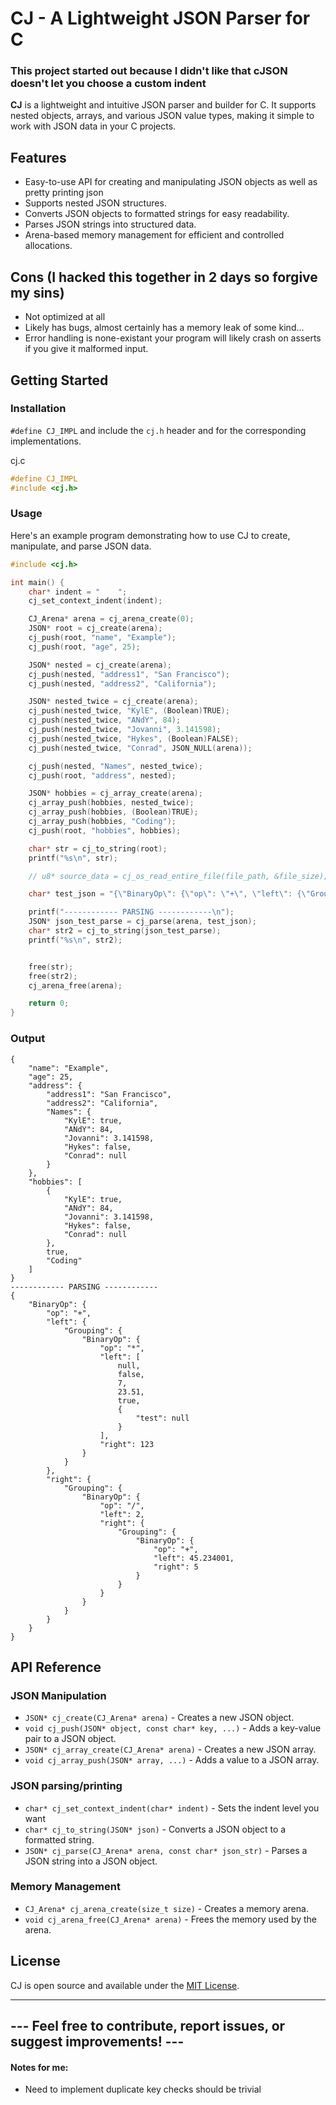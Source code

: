 # CJ - A Lightweight JSON Parser for C

### This project started out because I didn't like that cJSON doesn't let you choose a custom indent

**CJ** is a lightweight and intuitive JSON parser and builder for C. It supports nested objects, arrays, and various JSON value types, making it simple to work with JSON data in your C projects.

## Features
- Easy-to-use API for creating and manipulating JSON objects as well as pretty printing json
- Supports nested JSON structures.
- Converts JSON objects to formatted strings for easy readability.
- Parses JSON strings into structured data.
- Arena-based memory management for efficient and controlled allocations.

## Cons (I hacked this together in 2 days so forgive my sins)
- Not optimized at all
- Likely has bugs, almost certainly has a memory leak of some kind...
- Error handling is none-existant your program will likely crash on asserts if you give it malformed input.

## Getting Started

### Installation
`#define CJ_IMPL` and include the `cj.h` header and for the corresponding implementations.

cj.c
```c
#define CJ_IMPL
#include <cj.h>
```

### Usage
Here's an example program demonstrating how to use CJ to create, manipulate, and parse JSON data.

```c
#include <cj.h>

int main() {
    char* indent = "    ";
    cj_set_context_indent(indent);

    CJ_Arena* arena = cj_arena_create(0);
    JSON* root = cj_create(arena);
    cj_push(root, "name", "Example");
    cj_push(root, "age", 25);

    JSON* nested = cj_create(arena);
    cj_push(nested, "address1", "San Francisco");
    cj_push(nested, "address2", "California");

    JSON* nested_twice = cj_create(arena);
    cj_push(nested_twice, "KylE", (Boolean)TRUE);
    cj_push(nested_twice, "ANdY", 84);
    cj_push(nested_twice, "Jovanni", 3.141598);
    cj_push(nested_twice, "Hykes", (Boolean)FALSE);
    cj_push(nested_twice, "Conrad", JSON_NULL(arena));

    cj_push(nested, "Names", nested_twice);
    cj_push(root, "address", nested);

    JSON* hobbies = cj_array_create(arena);
    cj_array_push(hobbies, nested_twice);
    cj_array_push(hobbies, (Boolean)TRUE);
    cj_array_push(hobbies, "Coding");
    cj_push(root, "hobbies", hobbies);

    char* str = cj_to_string(root);
    printf("%s\n", str);

    // u8* source_data = cj_os_read_entire_file(file_path, &file_size);

    char* test_json = "{\"BinaryOp\": {\"op\": \"+\", \"left\": {\"Grouping\": {\"BinaryOp\": {\"op\": \"*\", \"left\": [null, false, 7, 23.51, true, { \"test\": \"should_be\" }], \"right\": 123}}}, \"right\": {\"Grouping\": {\"BinaryOp\": {\"op\": \"/\", \"left\": 2, \"right\": {\"Grouping\": {\"BinaryOp\": {\"op\": \"+\", \"left\": 45.234001, \"right\": 5}}}}}}}}";

    printf("------------ PARSING ------------\n");
    JSON* json_test_parse = cj_parse(arena, test_json);
    char* str2 = cj_to_string(json_test_parse);
    printf("%s\n", str2);


    free(str);
    free(str2);
    cj_arena_free(arena);

    return 0;
}
```

### Output

```
{
    "name": "Example",
    "age": 25,
    "address": {
        "address1": "San Francisco",
        "address2": "California",
        "Names": {
            "KylE": true,
            "ANdY": 84,
            "Jovanni": 3.141598,
            "Hykes": false,
            "Conrad": null
        }
    },
    "hobbies": [
        {
            "KylE": true,
            "ANdY": 84,
            "Jovanni": 3.141598,
            "Hykes": false,
            "Conrad": null
        },
        true,
        "Coding"
    ]
}
------------ PARSING ------------
{
    "BinaryOp": {
        "op": "+",
        "left": {
            "Grouping": {
                "BinaryOp": {
                    "op": "*",
                    "left": [
                        null,
                        false,
                        7,
                        23.51,
                        true,
                        {
                            "test": null
                        }
                    ],
                    "right": 123
                }
            }
        },
        "right": {
            "Grouping": {
                "BinaryOp": {
                    "op": "/",
                    "left": 2,
                    "right": {
                        "Grouping": {
                            "BinaryOp": {
                                "op": "+",
                                "left": 45.234001,
                                "right": 5
                            }
                        }
                    }
                }
            }
        }
    }
}
```

## API Reference

### JSON Manipulation
- `JSON* cj_create(CJ_Arena* arena)` - Creates a new JSON object.
- `void cj_push(JSON* object, const char* key, ...)` - Adds a key-value pair to a JSON object.
- `JSON* cj_array_create(CJ_Arena* arena)` - Creates a new JSON array.
- `void cj_array_push(JSON* array, ...)` - Adds a value to a JSON array.

### JSON parsing/printing
- `char* cj_set_context_indent(char* indent)` - Sets the indent level you want
- `char* cj_to_string(JSON* json)` - Converts a JSON object to a formatted string.
- `JSON* cj_parse(CJ_Arena* arena, const char* json_str)` - Parses a JSON string into a JSON object.

### Memory Management
- `CJ_Arena* cj_arena_create(size_t size)` - Creates a memory arena.
- `void cj_arena_free(CJ_Arena* arena)` - Frees the memory used by the arena.

## License
CJ is open source and available under the [MIT License](LICENSE).

---

## --- Feel free to contribute, report issues, or suggest improvements! ---

#### Notes for me:
- Need to implement duplicate key checks should be trivial